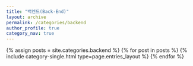 ```yaml
---
title: "백엔드(Back-End)"
layout: archive
permalink: /categories/backend
author_profile: true
category_nav: true
---
```

{% assign posts = site.categories.backend %}
{% for post in posts %} {% include category-single.html type=page.entries_layout %} {% endfor %}